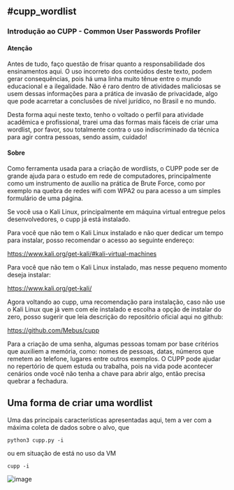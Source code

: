 <h2> #cupp_wordlist</h2>

<h3>Introdução ao CUPP - Common User Passwords Profiler</h3>

<h4>Atenção</h4>

Antes de tudo, faço questão de frisar quanto a responsabilidade dos ensinamentos aqui. O uso incorreto dos conteúdos deste texto, podem gerar consequências, pois há uma linha muito tênue entre o mundo educacional e a ilegalidade. Não é raro dentro de atividades maliciosas se usem dessas informações para a prática de invasão de privacidade, algo que pode acarretar a conclusões de nível jurídico, no Brasil e no mundo. 

Desta forma aqui neste texto, tenho o voltado o perfil para atividade acadêmica e profissional, trarei uma das formas mais fáceis de criar uma wordlist, por favor, sou totalmente contra o uso indiscriminado da técnica para agir contra pessoas, sendo assim, cuidado!

<h4>Sobre</h4>

Como ferramenta usada para a criação de wordlists, o CUPP pode ser de grande ajuda para o estudo em rede de computadores, principalmente como um instrumento de auxílio na prática de Brute Force, como por exemplo na quebra de redes wifi com WPA2 ou para acesso a um simples formulário de uma página.

Se você usa o Kali Linux, principalmente em máquina virtual entregue pelos desenvolvedores, o cupp já está instalado.

Para você que não tem o Kali Linux instalado e não quer dedicar um tempo para instalar, posso recomendar o acesso ao seguinte endereço:

https://www.kali.org/get-kali/#kali-virtual-machines

Para você que não tem o Kali Linux instalado, mas nesse pequeno momento deseja instalar:

https://www.kali.org/get-kali/

Agora voltando ao cupp, uma recomendação para instalação, caso não use o Kali Linux que já vem com ele instalado e escolha a opção de instalar do zero, posso sugerir que leia descrição do repositório oficial aqui no github:

https://github.com/Mebus/cupp


Para a criação de uma senha, algumas pessoas tomam por base critérios que auxiliem a memória, como: nomes de pessoas, datas, números que remetem ao telefone, lugares entre outros exemplos. O CUPP pode ajudar no repertório de quem estuda ou trabalha, pois na vida pode acontecer cenários onde você não tenha a chave para abrir algo, então precisa quebrar a fechadura.

<h2>Uma forma de criar uma wordlist</h2>

Uma das principais características apresentadas aqui, tem a ver com a máxima coleta de dados sobre o alvo, que 

```
python3 cupp.py -i
```

ou em situação de está no uso da VM 

```
cupp -i
```

![image](https://user-images.githubusercontent.com/39026922/175135515-9f545e85-b867-45a4-841e-69b1c51ebbce.png)




